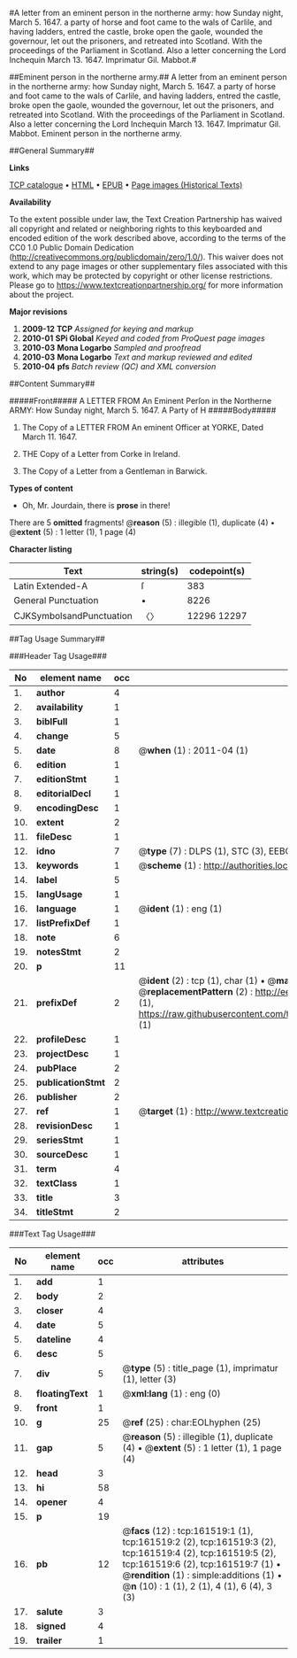#A letter from an eminent person in the northerne army: how Sunday night, March 5. 1647. a party of horse and foot came to the wals of Carlile, and having ladders, entred the castle, broke open the gaole, wounded the governour, let out the prisoners, and retreated into Scotland. With the proceedings of the Parliament in Scotland. Also a letter concerning the Lord Inchequin March 13. 1647. Imprimatur Gil. Mabbot.#

##Eminent person in the northerne army.##
A letter from an eminent person in the northerne army: how Sunday night, March 5. 1647. a party of horse and foot came to the wals of Carlile, and having ladders, entred the castle, broke open the gaole, wounded the governour, let out the prisoners, and retreated into Scotland. With the proceedings of the Parliament in Scotland. Also a letter concerning the Lord Inchequin March 13. 1647. Imprimatur Gil. Mabbot.
Eminent person in the northerne army.

##General Summary##

**Links**

[TCP catalogue](http://www.ota.ox.ac.uk/tcp/)  • 
[HTML](http://tei.it.ox.ac.uk/tcp/Texts-HTML/free/A87/A87942.html)  • 
[EPUB](http://tei.it.ox.ac.uk/tcp/Texts-EPUB/free/A87/A87942.epub) • 
[Page images (Historical Texts)](https://historicaltexts.jisc.ac.uk/eebo-99863601e)

**Availability**

To the extent possible under law, the Text Creation Partnership has waived all copyright and related or neighboring rights to this keyboarded and encoded edition of the work described above, according to the terms of the CC0 1.0 Public Domain Dedication (http://creativecommons.org/publicdomain/zero/1.0/). This waiver does not extend to any page images or other supplementary files associated with this work, which may be protected by copyright or other license restrictions. Please go to https://www.textcreationpartnership.org/ for more information about the project.

**Major revisions**

1. __2009-12__ __TCP__ *Assigned for keying and markup*
1. __2010-01__ __SPi Global__ *Keyed and coded from ProQuest page images*
1. __2010-03__ __Mona Logarbo__ *Sampled and proofread*
1. __2010-03__ __Mona Logarbo__ *Text and markup reviewed and edited*
1. __2010-04__ __pfs__ *Batch review (QC) and XML conversion*

##Content Summary##

#####Front#####
A LETTER FROM An Eminent Perſon in the Northerne ARMY: How Sunday night, March 5. 1647. A Party of H
#####Body#####

1. The Copy of a LETTER FROM An eminent Officer at YORKE, Dated March 11. 1647.

1. THE Copy of a Letter from Corke in Ireland.

1. The Copy of a Letter from a Gentleman in Barwick.

**Types of content**

  * Oh, Mr. Jourdain, there is **prose** in there!

There are 5 **omitted** fragments! 
 @__reason__ (5) : illegible (1), duplicate (4)  •  @__extent__ (5) : 1 letter (1), 1 page (4)

**Character listing**


|Text|string(s)|codepoint(s)|
|---|---|---|
|Latin Extended-A|ſ|383|
|General Punctuation|•|8226|
|CJKSymbolsandPunctuation|〈〉|12296 12297|

##Tag Usage Summary##

###Header Tag Usage###

|No|element name|occ|attributes|
|---|---|---|---|
|1.|__author__|4||
|2.|__availability__|1||
|3.|__biblFull__|1||
|4.|__change__|5||
|5.|__date__|8| @__when__ (1) : 2011-04 (1)|
|6.|__edition__|1||
|7.|__editionStmt__|1||
|8.|__editorialDecl__|1||
|9.|__encodingDesc__|1||
|10.|__extent__|2||
|11.|__fileDesc__|1||
|12.|__idno__|7| @__type__ (7) : DLPS (1), STC (3), EEBO-CITATION (1), PROQUEST (1), VID (1)|
|13.|__keywords__|1| @__scheme__ (1) : http://authorities.loc.gov/ (1)|
|14.|__label__|5||
|15.|__langUsage__|1||
|16.|__language__|1| @__ident__ (1) : eng (1)|
|17.|__listPrefixDef__|1||
|18.|__note__|6||
|19.|__notesStmt__|2||
|20.|__p__|11||
|21.|__prefixDef__|2| @__ident__ (2) : tcp (1), char (1)  •  @__matchPattern__ (2) : ([0-9\-]+):([0-9IVX]+) (1), (.+) (1)  •  @__replacementPattern__ (2) : http://eebo.chadwyck.com/downloadtiff?vid=$1&page=$2 (1), https://raw.githubusercontent.com/textcreationpartnership/Texts/master/tcpchars.xml#$1 (1)|
|22.|__profileDesc__|1||
|23.|__projectDesc__|1||
|24.|__pubPlace__|2||
|25.|__publicationStmt__|2||
|26.|__publisher__|2||
|27.|__ref__|1| @__target__ (1) : http://www.textcreationpartnership.org/docs/. (1)|
|28.|__revisionDesc__|1||
|29.|__seriesStmt__|1||
|30.|__sourceDesc__|1||
|31.|__term__|4||
|32.|__textClass__|1||
|33.|__title__|3||
|34.|__titleStmt__|2||


###Text Tag Usage###

|No|element name|occ|attributes|
|---|---|---|---|
|1.|__add__|1||
|2.|__body__|2||
|3.|__closer__|4||
|4.|__date__|5||
|5.|__dateline__|4||
|6.|__desc__|5||
|7.|__div__|5| @__type__ (5) : title_page (1), imprimatur (1), letter (3)|
|8.|__floatingText__|1| @__xml:lang__ (1) : eng (0)|
|9.|__front__|1||
|10.|__g__|25| @__ref__ (25) : char:EOLhyphen (25)|
|11.|__gap__|5| @__reason__ (5) : illegible (1), duplicate (4)  •  @__extent__ (5) : 1 letter (1), 1 page (4)|
|12.|__head__|3||
|13.|__hi__|58||
|14.|__opener__|4||
|15.|__p__|19||
|16.|__pb__|12| @__facs__ (12) : tcp:161519:1 (1), tcp:161519:2 (2), tcp:161519:3 (2), tcp:161519:4 (2), tcp:161519:5 (2), tcp:161519:6 (2), tcp:161519:7 (1)  •  @__rendition__ (1) : simple:additions (1)  •  @__n__ (10) : 1 (1), 2 (1), 4 (1), 6 (4), 3 (3)|
|17.|__salute__|3||
|18.|__signed__|4||
|19.|__trailer__|1||
